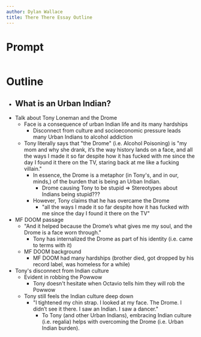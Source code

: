 ```yaml
---
author: Dylan Wallace
title: There There Essay Outline
---
```


# Prompt

```Orange theorizes the concept of the “Urban Indian” in his Prologue (11). Define this concept and explain how one of the novel’s characters navigates this modern identity alongside his/her ancestral roots.
```

# Outline

- What is an Urban Indian?
	- 
- Talk about Tony Loneman and the Drome
	- Face is a consequence of urban Indian life and its many hardships
		- Disconnect from culture and socioeconomic pressure leads many Urban Indians to alcohol addiction
	- Tony literally says that "the Drome" (i.e. Alcohol Poisoning) is "my mom and why she drank, it’s the way history lands on a face, and all the ways I made it so far despite how it has fucked with me since the day I found it there on the TV, staring back at me like a fucking villain."
		- In essence, the Drome is a metaphor (in Tony's, and in our, minds,) of the burden that is being an Urban Indian.
			- Drome causing Tony to be stupid => Stereotypes about Indians being stupid???
		- However, Tony claims that he has overcame the Drome
			- "all the ways I made it so far despite how it has fucked with me since the day I found it there on the TV"
- MF DOOM passage
	- "And it helped because the Drome’s what gives me my soul, and the Drome is a face worn through."
		- Tony has internalized the Drome as part of his identity (i.e. came to terms with it)
	- MF DOOM background
		- MF DOOM had many hardships (brother died, got dropped by his record label, was homeless for a while)
- Tony's disconnect from Indian culture
	- Evident in robbing the Powwow
		- Tony doesn't hesitate when Octavio tells him they will rob the Powwow
	- Tony still feels the Indian culture deep down
		- "I tightened my chin strap. I looked at my face. The Drome. I didn’t see it there. I saw an Indian. I saw a dancer."
			- To Tony (and other Urban Indians), embracing Indian culture (i.e. regalia) helps with overcoming the Drome (i.e. Urban Indian burden).